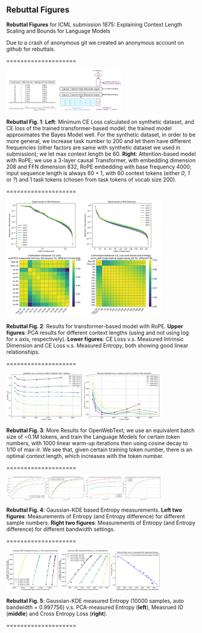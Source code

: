 ## Rebuttal Figures

**Rebuttal Figures** for ICML submission 1875: Explaining Context Length Scaling and Bounds for Language Models

Due to a crash of anonymous git we created an anonymous account on github for rebuttals.

====================

<img src="figures/figure1.jpg" alt="figure1" style="zoom:30%;" />

**Rebuttal Fig. 1**: **Left**: Minimum CE Loss calculated on synthetic dataset, and CE loss of the trained transformer-based model; the trained model approximates the Bayes Model well. For the synthetic dataset, in order to be more general, we increase task number to 200 and let them have different frequencies (other factors are same with synthetic dataset we used in submission); we let max context length be 60. **Right**: Attention-based model with RoPE; we use a 3-layer causal Transformer, with embedding dimension 208 and FFN dimension 832, RoPE embedding with base frequency 4000; input sequence length is always $60+1$, with 60 context tokens (either *0*, *1* or *?*) and 1 task tokens (chosen from task tokens of vocab size 200).

====================

<img src="figures/figure2.jpg" alt="figure2" style="zoom:40%;" />

**Rebuttal Fig. 2**: Results for transformer-based model with RoPE. **Upper figures**: PCA results for different context lengths (using and not using log for x axis, respectively). **Lower figures**: CE Loss v.s. Measured Intrinsic Dimension and CE Loss v.s. Measured Entropy, both showing good linear relationships.

====================

<img src="figures/figure3.jpg" alt="figure3" style="zoom:40%;" />

**Rebuttal Fig. 3**: More Results for OpenWebText; we use an equivalent batch size of ~0.1M tokens, and train the Language Models for certain token numbers, with 1000 linear warm-up iterations then using cosine decay to 1/10 of max-lr. We see that, given certain training token number, there is an optimal context length, which increases with the token number.

====================

<img src="figures/figure4.jpg" alt="figure" style="zoom:40%;" />

**Rebuttal Fig. 4**: Gaussian-KDE based Entropy measurements. **Left two figures**: Measurements of Entropy (and Entropy difference) for different sample numbers. **Right two figures**: Measurements of Entropy (and Entropy difference) for different bandwidth settings.

====================

<img src="figures/figure5.jpg" alt="figure1" style="zoom:40%;" />

**Rebuttal Fig. 5**: Gaussian-KDE measured Entropy (10000 samples, auto bandwidth = 0.997756) v.s. PCA-measured Entropy (**left**), Measrued ID (**middle**) and Cross Entropy Loss (**right**).

====================